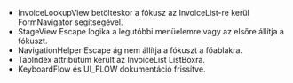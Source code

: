 - InvoiceLookupView betöltéskor a fókusz az InvoiceList-re kerül FormNavigator segítségével.
- StageView Escape logika a legutóbbi menüelemre vagy az elsőre állítja a fókuszt.
- NavigationHelper Escape ág nem állítja a fókuszt a főablakra.
- TabIndex attribútum került az InvoiceList ListBoxra.
- KeyboardFlow és UI_FLOW dokumentáció frissítve.
